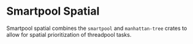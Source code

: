 # Smartpool Spatial

Smartpool spatial combines the `smartpool` and `manhattan-tree` crates to allow
for spatial prioritization of threadpool tasks.